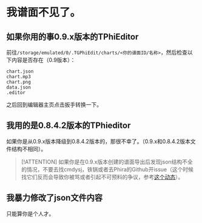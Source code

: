 # 我谱面不见了。

## 如果你用的事0.9.x版本的TPhiEditor

前往`/storage/emulated/0/.TGPhiEdit/charts/<你的谱面ID/名称>`，然后检查以下内容是否存在（0.9版本）：
```
chart.json
chart.mp3
chart.png
data.json
.editor
```
之后回到编辑器主页点击扳手转换一下。

## 我用的是0.8.4.2版本的TPhieditor

如果你是从0.9.x版本降级到0.8.4.2版本的，那很不幸了。（0.9.x和0.8.4.2版本文件结构不相同）。

> [!ATTENTION] 如果你是在0.9.x版本创建的谱面导出后发现json结构不全的情况，不要去找cmdysj，铁锅或者去Phira的Github开issue（这个时候找它们反而会导致你被骂或者引起不可预料的争议，参考[这个动态](https://www.bilibili.com/opus/1101603981287751680)）。

## 我暴力修改了json文件内容

只能算你是个人才。